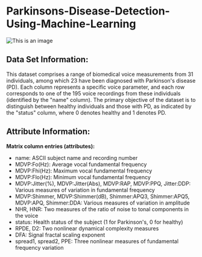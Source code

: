 # Parkinsons-Disease-Detection-Using-Machine-Learning

![This is an image](https://media.springernature.com/lw685/springer-static/image/art%3A10.1007%2Fs11831-022-09710-1/MediaObjects/11831_2022_9710_Fig1_HTML.png)

## Data Set Information:

This dataset comprises a range of biomedical voice measurements from 31 individuals, among which 23 have been diagnosed with Parkinson's disease (PD). Each column represents a specific voice parameter, and each row corresponds to one of the 195 voice recordings from these individuals (identified by the "name" column). The primary objective of the dataset is to distinguish between healthy individuals and those with PD, as indicated by the "status" column, where 0 denotes healthy and 1 denotes PD.

## Attribute Information:

**Matrix column entries (attributes):**

- name: ASCII subject name and recording number
- MDVP:Fo(Hz): Average vocal fundamental frequency
- MDVP:Fhi(Hz): Maximum vocal fundamental frequency
- MDVP:Flo(Hz): Minimum vocal fundamental frequency
- MDVP:Jitter(%), MDVP:Jitter(Abs), MDVP:RAP, MDVP:PPQ, Jitter:DDP: Various measures of variation in fundamental frequency
- MDVP:Shimmer, MDVP:Shimmer(dB), Shimmer:APQ3, Shimmer:APQ5, MDVP:APQ, Shimmer:DDA: Various measures of variation in amplitude
- NHR, HNR: Two measures of the ratio of noise to tonal components in the voice
- status: Health status of the subject (1 for Parkinson's, 0 for healthy)
- RPDE, D2: Two nonlinear dynamical complexity measures
- DFA: Signal fractal scaling exponent
- spread1, spread2, PPE: Three nonlinear measures of fundamental frequency variation
